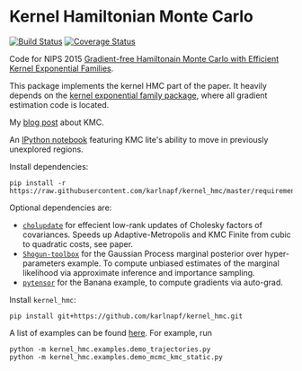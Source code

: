 # Kernel Hamiltonian Monte Carlo

[![Build Status](https://travis-ci.org/karlnapf/kernel_hmc.png)](https://travis-ci.org/karlnapf/kernel_hmc)
[![Coverage Status](https://coveralls.io/repos/karlnapf/kernel_hmc/badge.svg?branch=master&service=github)](https://coveralls.io/github/karlnapf/kernel_hmc?branch=master)

Code for NIPS 2015 [Gradient-free Hamiltonain Monte Carlo with Efficient Kernel Exponential Families](http://arxiv.org/abs/1506.02564).

This package implements the kernel HMC part of the paper. It heavily depends on the [kernel exponential family package](https://github.com/karlnapf/kernel_exp_family), where all gradient estimation code is located.

My [blog post](http://herrstrathmann.de/kamiltonian-monte-carlo/) about KMC.

An [IPython notebook](http://nbviewer.ipython.org/gist/karlnapf/da0089726c43ed52a899) featuring KMC lite's ability to move in previously unexplored regions.



Install dependencies:

    pip install -r https://raw.githubusercontent.com/karlnapf/kernel_hmc/master/requirements.txt

Optional dependencies are:
 * [```cholupdate```](https://github.com/jcrudy/choldate) for effecient low-rank updates of Cholesky factors of covariances. Speeds up Adaptive-Metropolis and KMC Finite from cubic to quadratic costs, see paper.
 * [```Shogun-toolbox```](https://github.com/shogun-toolbox/shogun) for the Gaussian Process marginal posterior over hyper-parameters example. To compute unbiased estimates of the marginal likelihood via approximate inference and importance sampling.
 * [```pytensor```](https://github.com/pymc-devs/pytensor) for the Banana example, to compute gradients via auto-grad.
    
Install ```kernel_hmc```:

    pip install git+https://github.com/karlnapf/kernel_hmc.git

A list of examples can be found [here](kernel_hmc/examples). For example, run

    python -m kernel_hmc.examples.demo_trajectories.py
    python -m kernel_hmc.examples.demo_mcmc_kmc_static.py

